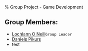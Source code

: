 <!--https://github.com/darsaveli/Readme-Markdown-Syntax-->

% Group Project - Game Development
## Group Members:
* [Lochlann O Neill](https://github.com/lochlannoneill)`Group Leader`  
* [Daniels Pikurs](https://github.com/danielspikurs)  
* test

